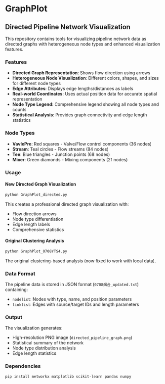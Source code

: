 # GraphPlot

## Directed Pipeline Network Visualization

This repository contains tools for visualizing pipeline network data as directed graphs with heterogeneous node types and enhanced visualization features.

### Features

- **Directed Graph Representation**: Shows flow direction using arrows
- **Heterogeneous Node Visualization**: Different colors, shapes, and sizes for different node types
- **Edge Attributes**: Displays edge lengths/distances as labels
- **Real-world Coordinates**: Uses actual position data for accurate spatial representation
- **Node Type Legend**: Comprehensive legend showing all node types and counts
- **Statistical Analysis**: Provides graph connectivity and edge length statistics

### Node Types

- **VavlePro**: Red squares - Valve/Flow control components (36 nodes)
- **Stream**: Teal circles - Flow streams (84 nodes)
- **Tee**: Blue triangles - Junction points (68 nodes)
- **Mixer**: Green diamonds - Mixing components (21 nodes)

### Usage

#### New Directed Graph Visualization
```bash
python GraphPlot_directed.py
```
This creates a professional directed graph visualization with:
- Flow direction arrows
- Node type differentiation
- Edge length labels
- Comprehensive statistics

#### Original Clustering Analysis
```bash
python GraphPlot_0708YTS4.py
```
The original clustering-based analysis (now fixed to work with local data).

### Data Format

The pipeline data is stored in JSON format (`0708烟台_updated.txt`) containing:
- `nodelist`: Nodes with type, name, and position parameters
- `linklist`: Edges with source/target IDs and length parameters

### Output

The visualization generates:
- High-resolution PNG image (`directed_pipeline_graph.png`)
- Statistical summary of the network
- Node type distribution analysis
- Edge length statistics

### Dependencies

```bash
pip install networkx matplotlib scikit-learn pandas numpy
```